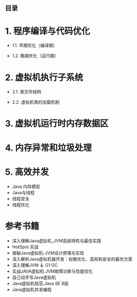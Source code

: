 
目录
---

# 1. 程序编译与代码优化

 *  1.1.  早期优化（编译期）

 *  1.2.  晚期优化（运行期）

# 2. 虚拟机执行子系统

 *  2.1.  类文件结构

 *  2.2.  虚拟机类的加载机制

# 3. 虚拟机运行时内存数据区

# 4. 内存异常和垃圾处理

# 5. 高效并发

 *  Java 内存模型
 *  Java与线程
 *  线程安全
 *  线程优化


# 参考书籍
 
  *  深入理解Java虚拟机_JVM高级特性与最佳实践
  *   HotSpot 实战
  *  揭秘Java虚拟机-JVM设计原理与实现
  *  深入解析Java虚拟机器开发：权衡优化、高校和安全的最优方案
  *  深入理解JVM ＆ G1 GC
  *  实战JAVA虚拟机  JVM故障诊断与性能优化
  *  自己动手写Java虚拟机
  *  Java虚拟机规范.Java SE 8版
  *  Java虚拟机并发编程

